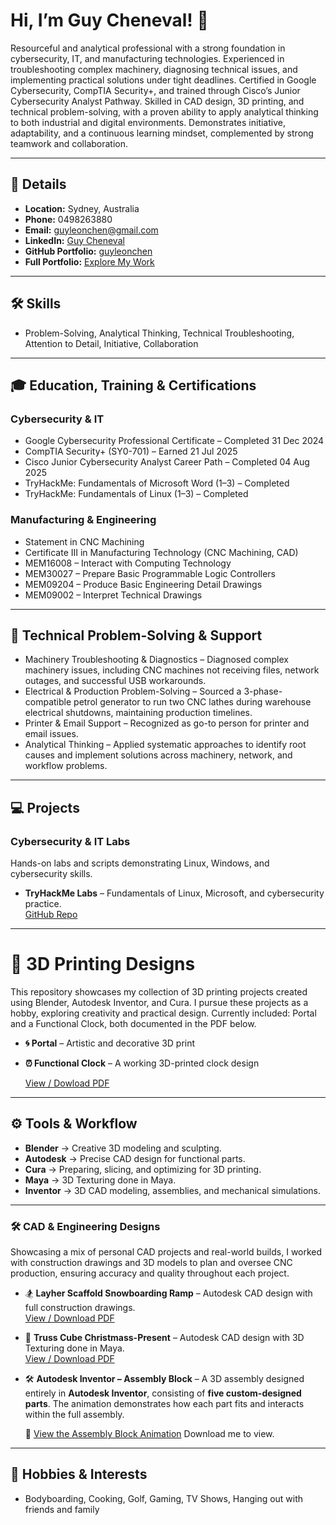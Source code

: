 # Hi, I’m Guy Cheneval! 👋

Resourceful and analytical professional with a strong foundation in cybersecurity, IT, and manufacturing technologies. Experienced in troubleshooting complex machinery, diagnosing technical issues, and implementing practical solutions under tight deadlines. Certified in Google Cybersecurity, CompTIA Security+, and trained through Cisco’s Junior Cybersecurity Analyst Pathway. Skilled in CAD design, 3D printing, and technical problem-solving, with a proven ability to apply analytical thinking to both industrial and digital environments. Demonstrates initiative, adaptability, and a continuous learning mindset, complemented by strong teamwork and collaboration.

---

## 📍 Details
- **Location:** Sydney, Australia  
- **Phone:** 0498263880  
- **Email:** guyleonchen@gmail.com  
- **LinkedIn:** [Guy Cheneval](https://www.linkedin.com/in/guyleonchen/)  
- **GitHub Portfolio:** [guyleonchen](https://github.com/guyleonchen)  
- **Full Portfolio:** [Explore My Work](https://github.com/guyleonchen/Portfolio)

---

## 🛠️ Skills
- Problem-Solving, Analytical Thinking, Technical Troubleshooting, Attention to Detail, Initiative, Collaboration

---

## 🎓 Education, Training & Certifications

### Cybersecurity & IT
- Google Cybersecurity Professional Certificate – Completed 31 Dec 2024  
- CompTIA Security+ (SY0-701) – Earned 21 Jul 2025  
- Cisco Junior Cybersecurity Analyst Career Path – Completed 04 Aug 2025  
- TryHackMe: Fundamentals of Microsoft Word (1–3) – Completed  
- TryHackMe: Fundamentals of Linux (1–3) – Completed  

### Manufacturing & Engineering
- Statement in CNC Machining  
- Certificate III in Manufacturing Technology (CNC Machining, CAD)  
- MEM16008 – Interact with Computing Technology  
- MEM30027 – Prepare Basic Programmable Logic Controllers  
- MEM09204 – Produce Basic Engineering Detail Drawings  
- MEM09002 – Interpret Technical Drawings  

---

## 🔧 Technical Problem-Solving & Support
- Machinery Troubleshooting & Diagnostics – Diagnosed complex machinery issues, including CNC machines not receiving files, network outages, and successful USB workarounds.  
- Electrical & Production Problem-Solving – Sourced a 3-phase-compatible petrol generator to run two CNC lathes during warehouse electrical shutdowns, maintaining production timelines.  
- Printer & Email Support – Recognized as go-to person for printer and email issues.  
- Analytical Thinking – Applied systematic approaches to identify root causes and implement solutions across machinery, network, and workflow problems.  

---

## 💻 Projects

###  Cybersecurity & IT Labs
Hands-on labs and scripts demonstrating Linux, Windows, and cybersecurity skills.

- **TryHackMe Labs** – Fundamentals of Linux, Microsoft, and cybersecurity practice.  
  [GitHub Repo](https://github.com/guyleonchen/Portfolio)
  
---

# 🎨 3D Printing Designs

This repository showcases my collection of 3D printing projects created using Blender, Autodesk Inventor, and Cura. I pursue these projects as a hobby, exploring creativity and practical design. Currently included: Portal and a Functional Clock, both documented in the PDF below.

- **🌀 Portal** – Artistic and decorative 3D print  
- **⏰ Functional Clock** – A working 3D-printed clock design  

  [View / Dowload PDF](https://github.com/guyleonchen/3d-Printing/blob/main/3d%20Printing%20Designs.pdf)

---

## ⚙️ Tools & Workflow
- **Blender** → Creative 3D modeling and sculpting.
- **Autodesk** → Precise CAD design for functional parts.  
- **Cura** → Preparing, slicing, and optimizing for 3D printing. 
- **Maya** → 3D Texturing done in Maya.
- **Inventor** → 3D CAD modeling, assemblies, and mechanical simulations.

---

### 🛠 CAD & Engineering Designs
Showcasing a mix of personal CAD projects and real-world builds, I worked with construction drawings and 3D models to plan and oversee CNC production, ensuring accuracy and quality throughout each project.

- 🏂 **Layher Scaffold Snowboarding Ramp** – Autodesk CAD design with full construction drawings.  
  [View / Download PDF](https://github.com/guyleonchen/Cad-Designs/blob/main/Snowboard%20Ramp.pdf)

- 🎁 **Truss Cube Christmass-Present** – Autodesk CAD design with 3D Texturing done in Maya.  
  [View / Download PDF](https://raw.githubusercontent.com/guyleonchen/Truss-Cube-Christmas-Present-Structure/9b14cccbcae82be2eefcf5092fd9b913f9fa6250/Present.pdf)

- 🛠 **Autodesk Inventor – Assembly Block** – A 3D assembly designed entirely in **Autodesk Inventor**, consisting of **five custom-designed parts**.  The animation demonstrates how each part fits and interacts within the full assembly.

  🎥 [View the Assembly Block Animation](https://github.com/guyleonchen/Inventor-Assembly/blob/43901731e36dab0b33a99b21449115eb9686d6c0/Assembly%20Block.mp4) Download me to view.




</details>

---

## 🎯 Hobbies & Interests
- Bodyboarding, Cooking, Golf, Gaming, TV Shows, Hanging out with friends and family  



